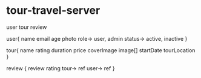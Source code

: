 # tour-travel-server

user
tour
review

user{
    name
    email
    age
    photo
    role-> user, admin
    status-> active, inactive
}

tour{
    name
    rating
    duration
    price
    coverImage
    image[]
    startDate
    tourLocation
}

review {
    review
    rating
    tour-> ref
    user-> ref
}